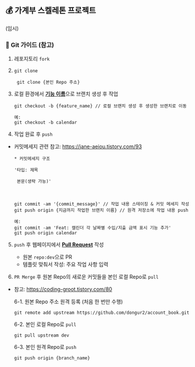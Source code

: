 ## 💰 가계부 스켈레톤 프로젝트 

(임시)

### 🔖 Git 가이드 (참고)

1. 레포지토리 `fork`

2. `git clone`
   ````
    git clone {본인 Repo 주소}
   ````

3. 로컬 환경에서 <u>**기능 이름**</u>으로 브랜치 생성 후 작업
   ````
   git checkout -b {feature_name} // 로컬 브랜치 생성 후 생성한 브랜치로 이동

   예: 
   git checkout -b calendar
   ````

4. 작업 완료 후 `push`
 - 커밋메세지 관련 참고: https://jane-aeiou.tistory.com/93
    ````
    * 커밋메세지 구조

    '타입: 제목
    
     본문(생략 가능)'
    ````

    <br/>

   ````
   git commit -am '{commit_message}' // 작업 내용 스테이징 & 커밋 메세지 작성 
   git push origin {지금까지 작업한 브랜치 이름} // 원격 저장소에 작업 내용 push

   예: 
   git commit -am 'Feat: 캘린더 각 날짜별 수입/지출 금액 표시 기능 추가'
   git push origin calendar
   ````

5. `push` 후 웹페이지에서 <u>**Pull Request**</u> 작성
    - 원본 `repo:dev`으로 PR 
    - 템플릿 맞춰서 작성: 주요 작업 사항 입력

6. `PR Merge` 후 원본 Repo의 새로운 커밋들을 본인 로컬 Repo로 `pull`
- 참고: https://coding-groot.tistory.com/80
   
    6-1. 원본 Repo 주소 원격 등록 (처음 한 번만 수행)
    ````
    git remote add upstream https://github.com/dongur2/account_book.git
    ````

    6-2. 본인 로컬 Repo로 `pull`
    ````
    git pull upstream dev
    ````

    6-3. 본인 원격 Repo로 `push`
    ````
    git push origin {branch_name}
    ````